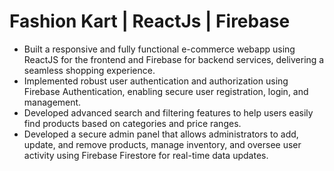 # Fashion Kart | ReactJs | Firebase
-	Built a responsive and fully functional e-commerce webapp using ReactJS for the frontend and Firebase for backend services, delivering a seamless shopping experience.
-	Implemented robust user authentication and authorization using Firebase Authentication, enabling secure user registration, login, and management.
-	Developed advanced search and filtering features to help users easily find products based on categories and price ranges.
-	Developed a secure admin panel that allows administrators to add, update, and remove products, manage inventory, and oversee user activity using Firebase Firestore for real-time data updates.

